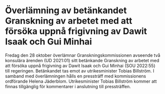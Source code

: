 # Överlämning av betänkandet Granskning av arbetet med att försöka uppnå frigivning av Dawit Isaak och Gui Minhai

Fredag den 28 oktober överlämnar Granskningskommissionen avseende två konsulära ärenden (UD 2021:01) sitt betänkande Granskning av arbetet med att försöka uppnå frigivning av Dawit Isaak och Gui Minhai (SOU 2022:55) till regeringen. Betänkandet tas emot av utrikesminister Tobias Billström. I samband med överlämningen hålls en pressträff med kommissionens ordförande Helena Jäderblom. Utrikesminister Tobias Billström kommer att finnas tillgänglig för kommentarer i anslutning till pressträffen.
